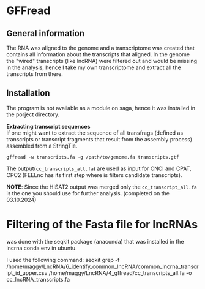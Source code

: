 # GFFread 
## General information 
The RNA was aligned to the genome and a transcriptome was created that contains all information about the transcripts that aligned. In the genome the "wired" transcripts (like lncRNA) were filtered out and would be missing in the analysis, hence I take my own transcriptome and extract all the transcripts from there.  

## Installation 
The program is not available as a module on saga, hence it was installed in the porject directory. 

**Extracting transcript sequences**  
If one might want to extract the sequence of all transfrags (defined as transcripts or transcript fragments that result from the assembly process) assembled from a StringTie. 

`gffread -w transcripts.fa -g /path/to/genome.fa transcripts.gtf`


The output(`cc_transcripts_all.fa`) are used as input for CNCI and CPAT, CPC2 (FEELnc has its first step where is filters candidate transcripts). 


**NOTE**: Since the HISAT2 output was merged only the `cc_transcript_all.fa` is the one you should use for further analysis. (completed on the 03.10.2024)



# Filtering of the Fasta file for lncRNAs

was done with the seqkit package (anaconda) that was installed in the lncrna conda env in ubuntu. 

I used the following command: 
seqkit grep -f /home/maggy/LncRNA/6_identify_common_lncRNA/common_lncrna_transcript_id_upper.csv /home/maggy/LncRNA/4_gffread/cc_transcripts_all.fa -o cc_lncRNA_transcripts.fa